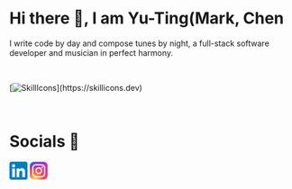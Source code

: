 # Hi there 👋, I am Yu-Ting(Mark, Chen

I write code by day and compose tunes by night, a full-stack software developer and musician in perfect harmony.

<br/>

[![SkillIcons](https://skillicons.dev/icons?i=ableton,arduino,aws,bash,bootstrap,c,cpp,css,d3,django,docker,dotnet,dynamodb,eclipse,electron,express,github,gradle,heroku,hibernate,html,java,js,jenkins,jquery,kafka,latex,md,maven,mongodb,mysql,nodejs,ps,php,postgres,postman,py,raspberrypi,react,regex,spring,selenium,vscode,)](https://skillicons.dev)

<br/>

# Socials 📝

[<img alt="mark_chen | LinkedIn" height="32px" src="icons/LinkedIn.svg"/>][linkedin]
[<img alt="mark_chen | Instagram" height="32px" src="icons/Instagram.svg" />][instagram]

[instagram]: https://www.instagram.com/yuting_ya/
[linkedin]: https://www.linkedin.com/in/yu-ting-chen/
